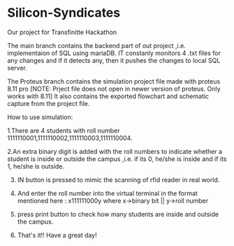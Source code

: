 # Silicon-Syndicates
Our project for Transfinitte Hackathon 

The main branch contains the backend part of out project ,i.e. implementaion of SQL using mariaDB. IT constanly monitors 4 .txt files for any changes and if it detects
any, then it pushes the changes to local SQL server.

The Proteus branch contains the simulation project file made with proteus 8.11 pro [NOTE: Prject file does not open in newer version of proteus. Only works with 8.11]
It also contains the exported flowchart and schematic capture from the project file.


How to use simulation:

1.There are 4 students with roll number 1111110001,1111110002,1111110003,1111110004.

2.An extra binary digit is added with the roll numbers to indicate whether a student is inside or outside the campus ,i.e. if its 0, he/she is inside and if its 1, 
he/she is outside.

3. IN button is pressed to mimic the scanning of rfid reader in real world. 

4. And enter the roll number into the virtual terminal in the format mentioned here : x111111000y where x->binary bit || y->roll number

5. press print button to check how many students are inside and outside the campus.

6. That's it!! Have a great day!

